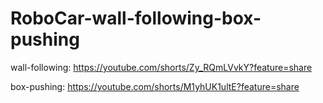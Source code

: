 # RoboCar-wall-following-box-pushing

wall-following: https://youtube.com/shorts/Zy_RQmLVvkY?feature=share

box-pushing: https://youtube.com/shorts/M1yhUK1ultE?feature=share
